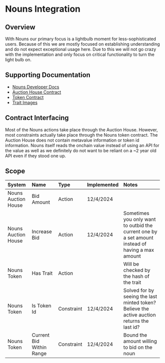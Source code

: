 # Nouns Integration

## Overview

With Nouns our primary focus is a lightbulb moment for less-sophisticated users. Because of this we are mostly focused on establishing understanding and do not expect exceptional usage here. Due to this we will not go crazy with the implementation and only focus on critical functionality to turn the light bulb on.

## Supporting Documentation

- [Nouns Developer Docs](https://docs.ens.domains/contracts)
- [Auction House Contract](https://etherscan.io/address/0x830BD73E4184ceF73443C15111a1DF14e495C706#writeContract)
- [Token Contract](https://etherscan.io/address/0x9C8fF314C9Bc7F6e59A9d9225Fb22946427eDC03#writeContract)
- [Trait Images](https://github.com/nounsDAO/nouns-monorepo/tree/master/packages/nouns-assets/images/v0)

## Contract Interfacing

Most of the Nouns actions take place through the Auction House. However, most constraints actually take place through the Nouns token contract. The Auction House does not contain metavalue information or token id information. Nouns itself reads the onchain value instead of using an API for the value as well as we definitely do not want to be reliant on a ~2 year old API even if they stood one up.

## Scope

| System              | Name                     | Type       | Implemented | Notes                                                                                            |
| :------------------ | :----------------------- | :--------- | :---------- | :----------------------------------------------------------------------------------------------- |
| Nouns Auction House | Bid Amount               | Action     | 12/4/2024   |                                                                                                  |
| Nouns Auction House | Increase Bid             | Action     | 12/4/2024   | Sometimes you only want to outbid the current one by a set amount instead of having a max amount |
| Nouns Token         | Has Trait                | Action     |             | Will be checked by the hash of the trait                                                         |
| Nouns Token         | Is Token Id              | Constraint | 12/4/2024   | Solved for by seeing the last minted token? Believe the active auction returns the last id?      |
| Nouns Token         | Current Bid Within Range | Constraint | 12/4/2024   | Bound the amount willing to bid on the noun                                                      |
